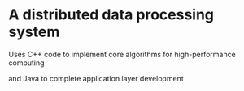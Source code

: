 # A distributed data processing system 

Uses C++ code to implement core algorithms for high-performance computing 

and Java to complete application layer development